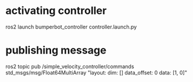# activating controller
ros2 launch bumperbot_controller controller.launch.py

# publishing message
ros2 topic pub /simple_velocity_controller/commands std_msgs/msg/Float64MultiArray "layout:
  dim: []
  data_offset: 0
data: [1, 0]"